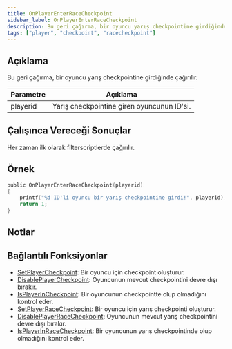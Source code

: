 ```yaml
---
title: OnPlayerEnterRaceCheckpoint
sidebar_label: OnPlayerEnterRaceCheckpoint
description: Bu geri çağırma, bir oyuncu yarış checkpointine girdiğinde çağırılır.
tags: ["player", "checkpoint", "racecheckpoint"]
---
```


## Açıklama

Bu geri çağırma, bir oyuncu yarış checkpointine girdiğinde çağırılır.

| Parametre     | Açıklama                                              |
| -------- | ----------------------------------------------------- |
| playerid | Yarış checkpointine giren oyuncunun ID'si.            |

## Çalışınca Vereceği Sonuçlar

Her zaman ilk olarak filterscriptlerde çağırılır.

## Örnek

```c
public OnPlayerEnterRaceCheckpoint(playerid)
{
    printf("%d ID'li oyuncu bir yarış checkpointine girdi!", playerid);
    return 1;
}
```

## Notlar

<TipNPCCallbacks />

## Bağlantılı Fonksiyonlar

- [SetPlayerCheckpoint](../functions/SetPlayerCheckpoint): Bir oyuncu için checkpoint oluşturur.
- [DisablePlayerCheckpoint](../functions/DisablePlayerCheckpoint): Oyuncunun mevcut checkpointini devre dışı bırakır.
- [IsPlayerInCheckpoint](../functions/IsPlayerInCheckpoint): Bir oyuncunun checkpointte olup olmadığını kontrol eder.
- [SetPlayerRaceCheckpoint](../functions/SetPlayerRaceCheckpoint): Bir oyuncu için yarış checkpointi oluşturur.
- [DisablePlayerRaceCheckpoint](../functions/DisablePlayerRaceCheckpoint): Oyuncunun mevcut yarış checkpointini devre dışı bırakır.
- [IsPlayerInRaceCheckpoint](../functions/IsPlayerInRaceCheckpoint): Bir oyuncunun yarış checkpointinde olup olmadığını kontrol eder.
